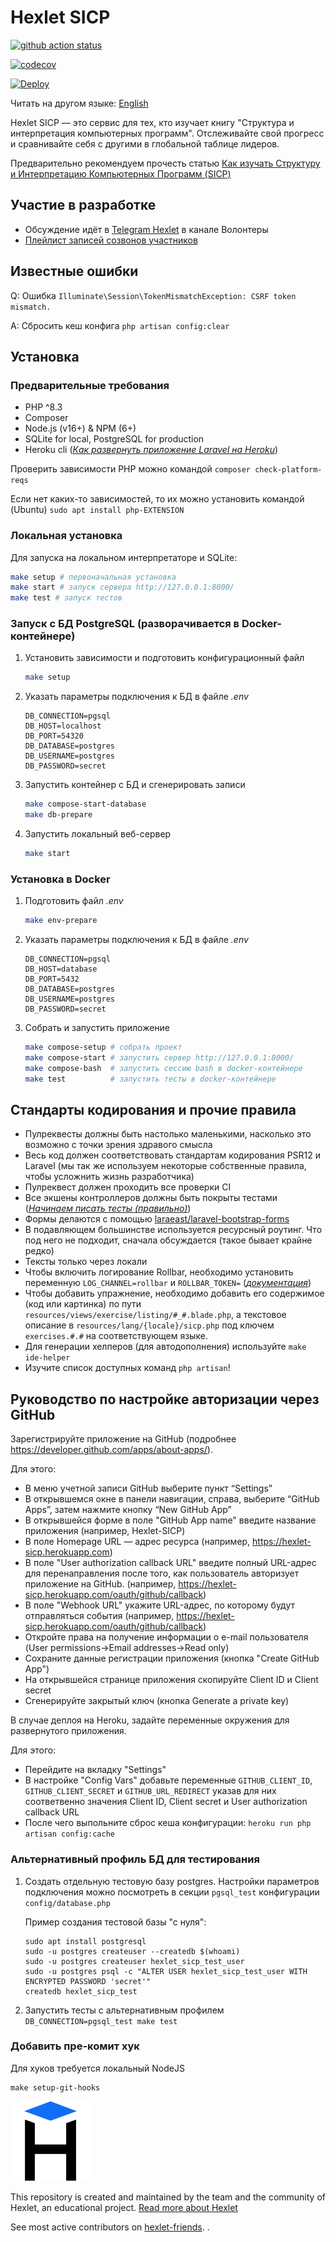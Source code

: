 # Hexlet SICP

[![github action status](https://github.com/Hexlet/hexlet-sicp/actions/workflows/master.yml/badge.svg)](https://github.com/Hexlet/hexlet-sicp/actions)

[![codecov](https://codecov.io/gh/Hexlet/hexlet-sicp/branch/master/graph/badge.svg)](https://codecov.io/gh/Hexlet/hexlet-sicp)

[![Deploy](https://www.herokucdn.com/deploy/button.svg)](https://heroku.com/deploy)

Читать на другом языке: [English](README.md)

Hexlet SICP &mdash; это сервис для тех, кто изучает книгу "Структура и интерпретация компьютерных программ". Отслеживайте свой прогресс и сравнивайте себя с другими в глобальной таблице лидеров.

Предварительно рекомендуем прочесть статью [Как изучать Структуру и Интерпретацию Компьютерных Программ (SICP)](https://guides.hexlet.io/how-to-learn-sicp/)

## Участие в разработке

* Обсуждение идёт в [Telegram Hexlet](https://t.me/hexletcommunity/12) в канале Волонтеры
* [Плейлист записей созвонов участников](https://www.youtube.com/playlist?list=PL37_xn2SVZdCJ-xgB-phFaWrp25Kc3cLk)

## Известные ошибки

Q: Ошибка `Illuminate\Session\TokenMismatchException: CSRF token mismatch.`

A: Сбросить кеш конфига `php artisan config:clear`

## Установка

### Предварительные требования

* PHP ^8.3
* Composer
* Node.js (v16+) & NPM (6+)
* SQLite for local, PostgreSQL for production
* Heroku cli ([_Как развернуть приложение Laravel на Heroku_](https://ru.hexlet.io/blog/posts/kak-razvernut-prilozhenie-laravel-na-heroku))

Проверить зависимости PHP можно командой `composer check-platform-reqs`

Если нет каких-то зависимостей, то их можно установить командой (Ubuntu) `sudo apt install php-EXTENSION`

### Локальная установка

Для запуска на локальном интерпретаторе и SQLite:

```sh
make setup # первоначальная установка
make start # запуск сервера http://127.0.0.1:8000/
make test # запуск тестов
```

### Запуск с БД PostgreSQL (разворачивается в Docker-контейнере)

1. Установить зависимости и подготовить конфигурационный файл

    ```sh
    make setup
    ```

2. Указать параметры подключения к БД в файле *.env*

    ```dotenv
    DB_CONNECTION=pgsql
    DB_HOST=localhost
    DB_PORT=54320
    DB_DATABASE=postgres
    DB_USERNAME=postgres
    DB_PASSWORD=secret
    ```

3. Запустить контейнер с БД и сгенерировать записи

    ```sh
    make compose-start-database
    make db-prepare
    ```

4. Запустить локальный веб-сервер

    ```sh
    make start
    ```

### Установка в Docker

1. Подготовить файл *.env*

    ```sh
    make env-prepare
    ```

2. Указать параметры подключения к БД в файле *.env*

    ```dotenv
    DB_CONNECTION=pgsql
    DB_HOST=database
    DB_PORT=5432
    DB_DATABASE=postgres
    DB_USERNAME=postgres
    DB_PASSWORD=secret
    ```

3. Собрать и запустить приложение

    ```sh
    make compose-setup # собрать проект
    make compose-start # запустить сервер http://127.0.0.1:8000/
    make compose-bash  # запустить сессию bash в docker-контейнере
    make test          # запустить тесты в docker-контейнере
    ```

## Стандарты кодирования и прочие правила

* Пулреквесты должны быть настолько маленькими, насколько это возможно с точки зрения здравого смысла
* Весь код должен соответствовать стандартам кодирования PSR12 и Laravel (мы так же используем некоторые собственные правила, чтобы усложнить жизнь разработчика)
* Пулреквест должен проходить все проверки CI
* Все экшены контроллеров должны быть покрыты тестами ([_Начинаем писать тесты (правильно)_](https://ru.hexlet.io/blog/posts/how-to-test-code))
* Формы делаются с помощью [laraeast/laravel-bootstrap-forms](https://github.com/laraeast/laravel-bootstrap-forms)
* В подавляющем большинстве используется ресурсный роутинг. Что под него не подходит, сначала обсуждается (такое бывает крайне редко)
* Тексты только через локали
* Чтобы включить логирование Rollbar, необходимо установить переменную `LOG_CHANNEL=rollbar` и `ROLLBAR_TOKEN=` ([_документация_](https://docs.rollbar.com/docs/laravel))
* Чтобы добавить упражнение, необходимо добавить его содержимое (код или картинка) по пути `resources/views/exercise/listing/#_#.blade.php`, а текстовое описание в `resources/lang/{locale}/sicp.php` под ключем `exercises.#.#` на соответствующем языке.
* Для генерации хелперов (для автодополнения) используйте `make ide-helper`
* Изучите список доступных команд `php artisan`!

## Руководство по настройке авторизации через GitHub

Зарегистрируйте приложение на GitHub (подробнее <https://developer.github.com/apps/about-apps/>).

Для этого:

* В меню учетной записи GitHub выберите пункт “Settings”
* В открывшемся окне в панели навигации, справа, выберите “GitHub Apps”, затем нажмите кнопку “New GitHub App”
* В открывшейся форме в поле "GitHub App name" введите название приложения (например, Hexlet-SICP)
* В поле Homepage URL &mdash; адрес ресурса (например, <https://hexlet-sicp.herokuapp.com>)
* В поле "User authorization callback URL" введите полный URL-адрес для перенаправления после того, как пользователь авторизует приложение на GitHub. (например, <https://hexlet-sicp.herokuapp.com/oauth/github/callback>)
* В поле "Webhook URL" укажите URL-адрес, по которому будут отправляться события (например, <https://hexlet-sicp.herokuapp.com/oauth/github/callback>)
* Откройте права на получение информации о e-mail пользователя (User permissions->Email addresses->Read only)
* Сохраните данные регистрации приложения (кнопка "Create GitHub App")
* На открывшейся странице приложения скопируйте Client ID и Client secret
* Cгенерируйте закрытый ключ (кнопка Generate a private key)

В случае деплоя на Heroku, задайте переменные окружения для развернутого приложения.

Для этого:

* Перейдите на вкладку "Settings"
* В настройке "Config Vars" добавьте переменные `GITHUB_CLIENT_ID`, `GITHUB_CLIENT_SECRET` и `GITHUB_URL_REDIRECT` указав для них соответвенно значения Client ID, Client secret и User authorization callback URL
* После чего выпольните сброс кеша конфигурации: `heroku run php artisan config:cache`

### Альтернативный профиль БД для тестирования

1. Создать отдельную тестовую базу postgres. Настройки параметров подключения можно посмотреть в секции `pgsql_test` конфигурации `config/database.php`

    Пример создания тестовой базы "с нуля":

    ```shell
    sudo apt install postgresql
    sudo -u postgres createuser --createdb $(whoami)
    sudo -u postgres createuser hexlet_sicp_test_user
    sudo -u postgres psql -c "ALTER USER hexlet_sicp_test_user WITH ENCRYPTED PASSWORD 'secret'"
    createdb hexlet_sicp_test
    ```

2. Запустить тесты с альтернативным профилем `DB_CONNECTION=pgsql_test make test`

### Добавить пре-комит хук

Для хуков требуется локальный NodeJS

```shell
make setup-git-hooks
```

[![Hexlet Ltd. logo](https://raw.githubusercontent.com/Hexlet/assets/master/images/hexlet_logo128.png)](https://hexlet.io/?utm_source=github&utm_medium=link&utm_campaign=exercises-sicp)

This repository is created and maintained by the team and the community of Hexlet, an educational project. [Read more about Hexlet](https://hexlet.io/?utm_source=github&utm_medium=link&utm_campaign=exercises-sicp)

See most active contributors on [hexlet-friends](https://friends.hexlet.io/).
.
